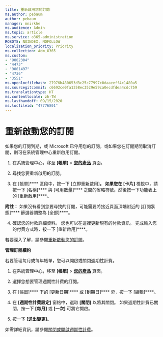 ```yaml
---
title: 重新啟用您的訂閱
ms.author: pebaum
author: pebaum
manager: mnirkhe
ms.audience: Admin
ms.topic: article
ms.service: o365-administration
ROBOTS: NOINDEX, NOFOLLOW
localization_priority: Priority
ms.collection: Adm_O365
ms.custom:
- "9002304"
- "4473"
- "9001497"
- "4736"
- "3551"
ms.openlocfilehash: 27976b480653d3c25c77997c0daaeeff4c1480a5
ms.sourcegitcommit: c6692ce0fa1358ec3529e59ca0ecdfdea4cdc759
ms.translationtype: HT
ms.contentlocale: zh-TW
ms.lasthandoff: 09/15/2020
ms.locfileid: "47776801"
---
```

# <a name="reactivate-your-subscription"></a>重新啟動您的訂閱

如果您的訂閱到期，或 Microsoft 已停用您的訂閱，或如果您在訂閱期間取消訂閱，則可在系統管理中心重新啟用訂閱。

1. 在系統管理中心，移至 **[帳單]**  >  **[您的產品](https://go.microsoft.com/fwlink/p/?linkid=842054)** 頁面。

2. 尋找您要重新啟用的訂閱。

3. 在 [帳單]**** 區段中，按一下 [立即重新啟用]****。 如果您在 [卡片]**** 檢視中，請按一下 [名稱]**** 與 [可用數量]**** 之間的省略符號，然後按一下功能表上的 [重新啟用]****。

**附註：** 如果沒有看到您要尋找的訂閱，可能需要將接近頁面頂端附近的 [訂閱狀態]**** 篩選器調整為 [全部]****。

4. 確認您的付款詳細資料。 您也可以在這裡更新現有的付款資訊。 完成輸入您的付費方式時，按一下 [重新啟用]****。

若要深入了解，請參閱[重新啟動您的訂閱](https://docs.microsoft.com/microsoft-365/commerce/subscriptions/reactivate-your-subscription)。

**管理訂閱續約**

若要管理每月或每年帳單，您可以開啟或關閉週期性計費。

1. 在系統管理中心，移至 **[帳單]**  >  **[您的產品](https://go.microsoft.com/fwlink/p/?linkid=842054)** 頁面。

2. 選擇您想要管理週期性計費的訂閱。

3. 在 [帳單]**** 下的 [更新日期]**** 或 [到期日]**** 旁，按一下 [編輯]****。

4. 在 **[週期性計費設定]** 窗格中，選取 **[關閉]** 以將其關閉。 如果週期性計費已關閉，按一下 **[每月]** 或 **[一次]** 可將它開啟。

5. 按一下 **[送出變更]**。

如需詳細資訊，請參閱[關閉或開啟週期性計費](https://docs.microsoft.com/microsoft-365/commerce/subscriptions/renew-your-subscription#turn-recurring-billing-off-or-on)。
